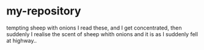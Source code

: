 # my-repository
tempting sheep with onions
I read these, and I get concentrated, then suddenly I realise the scent of sheep whith onions and it is as I suddenly fell at highway..
